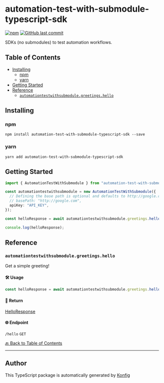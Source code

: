 # automation-test-with-submodule-typescript-sdk

[![npm](https://img.shields.io/badge/npm-v1.0.0-blue)](https://www.npmjs.com/package/automation-test-with-submodule-typescript-sdk/v/1.0.0)
[![GitHub last commit](https://img.shields.io/github/last-commit/eddiechayes/automation-test/tree/main/typescript.svg)](https://github.com/eddiechayes/automation-test/tree/main/typescript/commits)

SDKs (no submodules) to test automation workflows.

## Table of Contents

<!-- toc -->

- [Installing](#installing)
  * [npm](#npm)
  * [yarn](#yarn)
- [Getting Started](#getting-started)
- [Reference](#reference)
  * [`automationtestwithsubmodule.greetings.hello`](#automationtestwithsubmodulegreetingshello)

<!-- tocstop -->

## Installing

### npm
```
npm install automation-test-with-submodule-typescript-sdk --save
```

### yarn
```
yarn add automation-test-with-submodule-typescript-sdk
```

## Getting Started

```typescript
import { AutomationTestWithSubmodule } from "automation-test-with-submodule-typescript-sdk";

const automationtestwithsubmodule = new AutomationTestWithSubmodule({
  // Defining the base path is optional and defaults to http://google.com
  // basePath: "http://google.com",
  apiKey: "API_KEY",
});

const helloResponse = await automationtestwithsubmodule.greetings.hello();

console.log(helloResponse);
```

## Reference


### `automationtestwithsubmodule.greetings.hello`

Get a simple greeting!

#### 🛠️ Usage

```typescript
const helloResponse = await automationtestwithsubmodule.greetings.hello();
```

#### 🔄 Return
[HelloResponse](./models/hello-response.ts)

#### 🌐 Endpoint

`/hello` `GET`

[🔙 Back to Table of Contents](#table-of-contents)

---


## Author
This TypeScript package is automatically generated by [Konfig](https://konfigthis.com)
